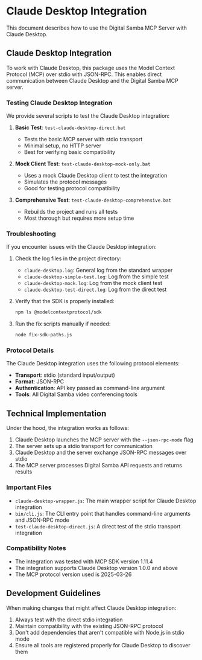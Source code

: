 # Claude Desktop Integration

This document describes how to use the Digital Samba MCP Server with Claude Desktop.

## Claude Desktop Integration

To work with Claude Desktop, this package uses the Model Context Protocol (MCP) over stdio with JSON-RPC. This enables direct communication between Claude Desktop and the Digital Samba MCP server.

### Testing Claude Desktop Integration

We provide several scripts to test the Claude Desktop integration:

1. **Basic Test**: `test-claude-desktop-direct.bat`
   - Tests the basic MCP server with stdio transport
   - Minimal setup, no HTTP server
   - Best for verifying basic compatibility

2. **Mock Client Test**: `test-claude-desktop-mock-only.bat`
   - Uses a mock Claude Desktop client to test the integration
   - Simulates the protocol messages
   - Good for testing protocol compatibility

3. **Comprehensive Test**: `test-claude-desktop-comprehensive.bat`
   - Rebuilds the project and runs all tests
   - Most thorough but requires more setup time

### Troubleshooting

If you encounter issues with the Claude Desktop integration:

1. Check the log files in the project directory:
   - `claude-desktop.log`: General log from the standard wrapper
   - `claude-desktop-simple-test.log`: Log from the simple test
   - `claude-desktop-mock.log`: Log from the mock client test
   - `claude-desktop-test-direct.log`: Log from the direct test

2. Verify that the SDK is properly installed:
   ```bash
   npm ls @modelcontextprotocol/sdk
   ```

3. Run the fix scripts manually if needed:
   ```bash
   node fix-sdk-paths.js
   ```

### Protocol Details

The Claude Desktop integration uses the following protocol elements:

- **Transport**: stdio (standard input/output)
- **Format**: JSON-RPC
- **Authentication**: API key passed as command-line argument
- **Tools**: All Digital Samba video conferencing tools

## Technical Implementation

Under the hood, the integration works as follows:

1. Claude Desktop launches the MCP server with the `--json-rpc-mode` flag
2. The server sets up a stdio transport for communication
3. Claude Desktop and the server exchange JSON-RPC messages over stdio
4. The MCP server processes Digital Samba API requests and returns results

### Important Files

- `claude-desktop-wrapper.js`: The main wrapper script for Claude Desktop integration
- `bin/cli.js`: The CLI entry point that handles command-line arguments and JSON-RPC mode
- `test-claude-desktop-direct.js`: A direct test of the stdio transport integration

### Compatibility Notes

- The integration was tested with MCP SDK version 1.11.4
- The integration supports Claude Desktop version 1.0.0 and above
- The MCP protocol version used is 2025-03-26

## Development Guidelines

When making changes that might affect Claude Desktop integration:

1. Always test with the direct stdio integration
2. Maintain compatibility with the existing JSON-RPC protocol
3. Don't add dependencies that aren't compatible with Node.js in stdio mode
4. Ensure all tools are registered properly for Claude Desktop to discover them
